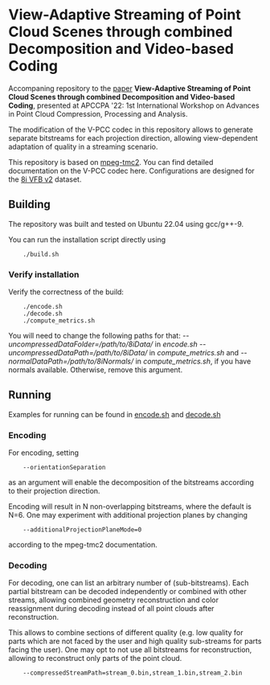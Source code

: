 # View-Adaptive Streaming of Point Cloud Scenes through combined Decomposition and Video-based Coding

Accompaning repository to the [paper](https://dl.acm.org/doi/abs/10.1145/3552457.3555732) **View-Adaptive Streaming of Point Cloud Scenes through combined Decomposition and Video-based Coding**, presented at APCCPA '22: 1st International Workshop on Advances in Point Cloud Compression, Processing and Analysis.

The modification of the V-PCC codec in this repository allows to generate separate bitstreams for each projection direction, allowing view-dependent adaptation of quality in a streaming scenario.

This repository is based on [mpeg-tmc2](https://github.com/MPEGGroup/mpeg-pcc-tmc2). You can find detailed documentation on the V-PCC codec here.
Configurations are designed for the [8i VFB v2](http://plenodb.jpeg.org/pc/8ilabs/) dataset.

## Building
The repository was built and tested on Ubuntu 22.04 using gcc/g++-9.

You can run the installation script directly using
```
    ./build.sh
```

### Verify installation
Verify the correctness of the build:

```
    ./encode.sh
    ./decode.sh
    ./compute_metrics.sh
```

You will need to change the following paths for that:
	*--uncompressedDataFolder=/path/to/8iData/* in *encode.sh*
 	*--uncompressedDataPath=/path/to/8iData/* in *compute_metrics.sh*
  and
  	*--normalDataPath=/path/to/8iNormals/* in *compute_metrics.sh*, if you have normals available. Otherwise, remove this argument.

## Running

Examples for running can be found in [encode.sh](./encode.sh) and [decode.sh](./decode.sh)

### Encoding
For encoding, setting 

```
	--orientationSeparation
```

as an argument will enable the decomposition of the bitstreams according to their projection direction.


Encoding will result in N non-overlapping bitstreams, where the default is N=6. One may experiment with additional projection planes by changing

```
	--additionalProjectionPlaneMode=0
```

according to the mpeg-tmc2 documentation.

### Decoding
For decoding, one can list an arbitrary number of (sub-bitstreams).
Each partial bitstream can be decoded independently or combined with other streams, allowing combined geometry reconstruction and color reassignment during decoding instead of all point clouds after reconstruction.

This allows to combine sections of different quality (e.g. low quality for parts which are not faced by the user and high quality sub-streams for parts facing the user).
One may opt to not use all bitstreams for reconstruction, allowing to reconstruct only parts of the point cloud.

```
	--compressedStreamPath=stream_0.bin,stream_1.bin,stream_2.bin
```




